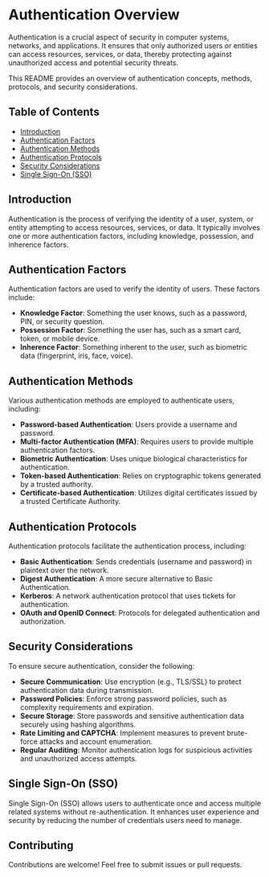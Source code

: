 # Authentication Overview

Authentication is a crucial aspect of security in computer systems, networks, and applications. It ensures that only authorized users or entities can access resources, services, or data, thereby protecting against unauthorized access and potential security threats.

This README provides an overview of authentication concepts, methods, protocols, and security considerations.

## Table of Contents

- [Introduction](#introduction)
- [Authentication Factors](#authentication-factors)
- [Authentication Methods](#authentication-methods)
- [Authentication Protocols](#authentication-protocols)
- [Security Considerations](#security-considerations)
- [Single Sign-On (SSO)](#single-sign-on-sso)

## Introduction

Authentication is the process of verifying the identity of a user, system, or entity attempting to access resources, services, or data. It typically involves one or more authentication factors, including knowledge, possession, and inherence factors.

## Authentication Factors

Authentication factors are used to verify the identity of users. These factors include:

- **Knowledge Factor**: Something the user knows, such as a password, PIN, or security question.
- **Possession Factor**: Something the user has, such as a smart card, token, or mobile device.
- **Inherence Factor**: Something inherent to the user, such as biometric data (fingerprint, iris, face, voice).

## Authentication Methods

Various authentication methods are employed to authenticate users, including:

- **Password-based Authentication**: Users provide a username and password.
- **Multi-factor Authentication (MFA)**: Requires users to provide multiple authentication factors.
- **Biometric Authentication**: Uses unique biological characteristics for authentication.
- **Token-based Authentication**: Relies on cryptographic tokens generated by a trusted authority.
- **Certificate-based Authentication**: Utilizes digital certificates issued by a trusted Certificate Authority.

## Authentication Protocols

Authentication protocols facilitate the authentication process, including:

- **Basic Authentication**: Sends credentials (username and password) in plaintext over the network.
- **Digest Authentication**: A more secure alternative to Basic Authentication.
- **Kerberos**: A network authentication protocol that uses tickets for authentication.
- **OAuth and OpenID Connect**: Protocols for delegated authentication and authorization.

## Security Considerations

To ensure secure authentication, consider the following:

- **Secure Communication**: Use encryption (e.g., TLS/SSL) to protect authentication data during transmission.
- **Password Policies**: Enforce strong password policies, such as complexity requirements and expiration.
- **Secure Storage**: Store passwords and sensitive authentication data securely using hashing algorithms.
- **Rate Limiting and CAPTCHA**: Implement measures to prevent brute-force attacks and account enumeration.
- **Regular Auditing**: Monitor authentication logs for suspicious activities and unauthorized access attempts.

## Single Sign-On (SSO)

Single Sign-On (SSO) allows users to authenticate once and access multiple related systems without re-authentication. It enhances user experience and security by reducing the number of credentials users need to manage.

## Contributing

Contributions are welcome! Feel free to submit issues or pull requests.
